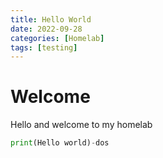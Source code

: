```yaml
---
title: Hello World
date: 2022-09-28
categories: [Homelab]
tags: [testing]
---
```


# Welcome

Hello and welcome to my homelab 

```python
print(Hello world)-dos
```